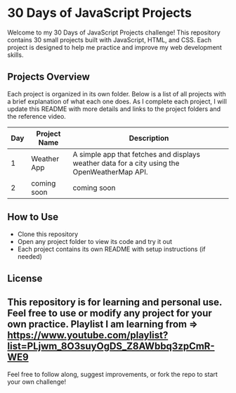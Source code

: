 # 30 Days of JavaScript Projects

Welcome to my 30 Days of JavaScript Projects challenge! This repository contains 30 small projects built with JavaScript, HTML, and CSS. Each project is designed to help me practice and improve my web development skills.

## Projects Overview
Each project is organized in its own folder. Below is a list of all projects with a brief explanation of what each one does. As I complete each project, I will update this README with more details and links to the project folders and the reference video.

| Day | Project Name      | Description |
|-----|-------------------|-------------|
| 1   | Weather App       | A simple app that fetches and displays weather data for a city using the OpenWeatherMap API. |
| 2   | coming soon        | coming soon  |


## How to Use
- Clone this repository
- Open any project folder to view its code and try it out
- Each project contains its own README with setup instructions (if needed)

## License
This repository is for learning and personal use. Feel free to use or modify any project for your own practice.
Playlist I am learning from => https://www.youtube.com/playlist?list=PLjwm_8O3suyOgDS_Z8AWbbq3zpCmR-WE9
---

Feel free to follow along, suggest improvements, or fork the repo to start your own challenge!
